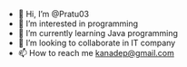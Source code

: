- 👋 Hi, I’m @Pratu03
- 👀 I’m interested in programming 
- 🌱 I’m currently learning Java programming 
- 💞️ I’m looking to collaborate in IT company
- 📫 How to reach me kanadep@gmail.com

<!---
Pratu03/Pratu03 is a ✨ special ✨ repository because its `README.md` (this file) appears on your GitHub profile.
You can click the Preview link to take a look at your changes.
--->
